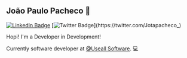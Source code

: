 ## João Paulo Pacheco :metal:

[![Linkedin Badge](https://img.shields.io/badge/-LinkedIn-blue?style=flat-square&logo=Linkedin&logoColor=white&link=https://www.linkedin.com/in/joaopaulopachecosilva/)](https://www.linkedin.com/in/joaopaulopachecosilva/)
[![Twitter Badge](https://img.shields.io/badge/-Twitter-1ca0f1?style=flat-square&labelColor=1ca0f1&logo=twitter&logoColor=white&link=https://twitter.com/Jotapacheco_)](https://twitter.com/Jotapacheco_)

Hopi! I'm a Developer in Development!

Currently software developer at [@Useall Software](https://useall.com.br/). 💻





<!--
**Joao-Paulo-Pacheco/Joao-Paulo-Pacheco** is a ✨ _special_ ✨ repository because its `README.md` (this file) appears on your GitHub profile.

Here are some ideas to get you started:

- 🔭 I’m currently working on ...
- 🌱 I’m currently learning ...
- 👯 I’m looking to collaborate on ...
- 🤔 I’m looking for help with ...
- 💬 Ask me about ...
- 📫 How to reach me: ...
- 😄 Pronouns: ...
- ⚡ Fun fact: ...
-->
